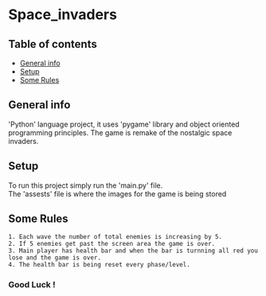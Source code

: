 # Space_invaders
## Table of contents
* [General info](#general-info)
* [Setup](#setup)
* [Some Rules](#some-rules)

## General info
'Python' language project, it uses 'pygame' library and object oriented programming principles.
The game is remake of the nostalgic space invaders.
## Setup
To run this project simply run the 'main.py' file.  
The 'assests' file is where the images for the game is being stored
## Some Rules
```
1. Each wave the number of total enemies is increasing by 5.
2. If 5 enemies get past the screen area the game is over.
3. Main player has health bar and when the bar is turnning all red you lose and the game is over.
4. The health bar is being reset every phase/level.
```
### Good Luck !
